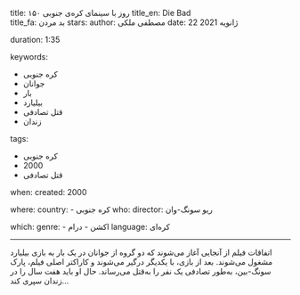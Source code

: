
title: ۱۵۰ روز با سینمای کره‌ی جنوبی 
title_en: Die Bad   
title_fa: بد مردن 
stars: 
author: مصطفی ملکی
date: 22 ژانویه 2021

duration: 1:35

keywords:
  - کره جنوبی
  - جوانان
  - بار
  - بیلیارد
  - قتل تصادفی
  - زندان
  
tags:
  - کره جنوبی
  - 2000
  - قتل تصادفی

when:
  created: 2000

where:
  country: 
    - کره جنوبی 
who:
  director: ریو سونگ-وان

which:
  genre:
    - اکشن
    - درام 
  language: کره‌ای

---

اتفاقات فیلم از آنجایی آغاز می‌شوند که دو گروه از جوانان در یک بار به بازی بیلیارد مشغول می‌شوند. بعد از بازی، با یکدیگر درگیر می‌شوند و کاراکتر اصلی فیلم، پارک سونگ-بین، به‌طور تصادفی یک نفر را به‌قتل می‌رساند. حال او باید هفت سال را در زندان سپری کند...

